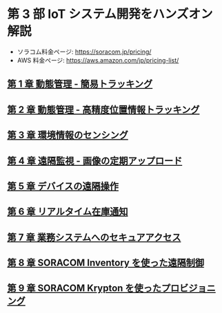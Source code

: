 # 第 3 部 IoT システム開発をハンズオン解説

- ソラコム料金ページ: https://soracom.jp/pricing/
- AWS 料金ページ: https://aws.amazon.com/jp/pricing-list/

## [第 1 章 動態管理 - 簡易トラッキング](./3-1)

## [第 2 章 動態管理 - 高精度位置情報トラッキング](./3-2)

## [第 3 章 環境情報のセンシング](./3-3)

## [第 4 章 遠隔監視 - 画像の定期アップロード](./3-4)

## [第 5 章 デバイスの遠隔操作](./3-5)

## [第 6 章 リアルタイム在庫通知](./3-6)

## [第 7 章 業務システムへのセキュアアクセス](./3-7)

## [第 8 章 SORACOM Inventory を使った遠隔制御](./3-8)

## [第 9 章 SORACOM Krypton を使ったプロビジョニング](./3-9)
